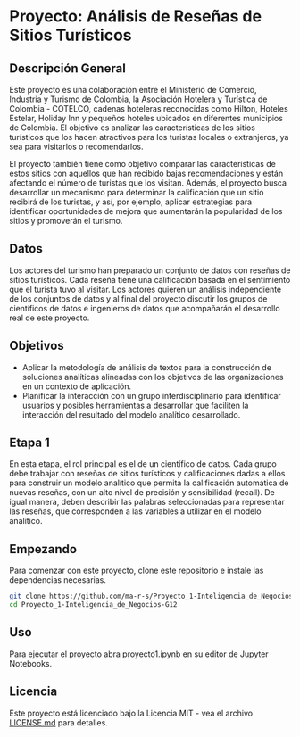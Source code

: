 # Proyecto: Análisis de Reseñas de Sitios Turísticos

## Descripción General

Este proyecto es una colaboración entre el Ministerio de Comercio, Industria y Turismo de Colombia, la Asociación Hotelera y Turística de Colombia - COTELCO, cadenas hoteleras reconocidas como Hilton, Hoteles Estelar, Holiday Inn y pequeños hoteles ubicados en diferentes municipios de Colombia. El objetivo es analizar las características de los sitios turísticos que los hacen atractivos para los turistas locales o extranjeros, ya sea para visitarlos o recomendarlos.

El proyecto también tiene como objetivo comparar las características de estos sitios con aquellos que han recibido bajas recomendaciones y están afectando el número de turistas que los visitan. Además, el proyecto busca desarrollar un mecanismo para determinar la calificación que un sitio recibirá de los turistas, y así, por ejemplo, aplicar estrategias para identificar oportunidades de mejora que aumentarán la popularidad de los sitios y promoverán el turismo.

## Datos

Los actores del turismo han preparado un conjunto de datos con reseñas de sitios turísticos. Cada reseña tiene una calificación basada en el sentimiento que el turista tuvo al visitar. Los actores quieren un análisis independiente de los conjuntos de datos y al final del proyecto discutir los grupos de científicos de datos e ingenieros de datos que acompañarán el desarrollo real de este proyecto.

## Objetivos

- Aplicar la metodología de análisis de textos para la construcción de soluciones analíticas alineadas con los objetivos de las organizaciones en un contexto de aplicación.
- Planificar la interacción con un grupo interdisciplinario para identificar usuarios y posibles herramientas a desarrollar que faciliten la interacción del resultado del modelo analítico desarrollado.

## Etapa 1

En esta etapa, el rol principal es el de un científico de datos. Cada grupo debe trabajar con reseñas de sitios turísticos y calificaciones dadas a ellos para construir un modelo analítico que permita la calificación automática de nuevas reseñas, con un alto nivel de precisión y sensibilidad (recall). De igual manera, deben describir las palabras seleccionadas para representar las reseñas, que corresponden a las variables a utilizar en el modelo analítico.

## Empezando

Para comenzar con este proyecto, clone este repositorio e instale las dependencias necesarias.

```bash
git clone https://github.com/ma-r-s/Proyecto_1-Inteligencia_de_Negocios-G12/edit/main/README.md
cd Proyecto_1-Inteligencia_de_Negocios-G12
```

## Uso

Para ejecutar el proyecto abra proyecto1.ipynb en su editor de Jupyter Notebooks.


## Licencia

Este proyecto está licenciado bajo la Licencia MIT - vea el archivo [LICENSE.md](LICENSE.md) para detalles.
